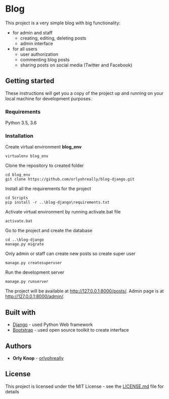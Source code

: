 # Blog
This project is a very simple blog with big functionality:
* for admin and staff
    * creating, editing, deleting posts
    * admin interface
* for all users
    * user authorization
    * commenting blog posts
    * sharing posts on social media (Twitter and Facebook)

## Getting started
These instructions will get you a copy of the project up and running on your local machine for development purposes.

### Requirements
Python 3.5, 3.6

### Installation

Create virtual environment **blog_env**
```
virtualenv blog_env
```

Clone the repository to created folder
```
cd blog_env
git clone https://github.com/orlyohreally/blog-django.git
```

Install all the requirements for the project
```
cd Scripts
pip install -r ..\blog-django\requirements.txt
```

Activate virtual environment by running activate.bat file
```
activate.bat
```

Go to the project and create the database
```
cd ..\blog-django
manage.py migrate
```

Only admin or staff can create new posts so create super user
```
manage.py createsuperuser
```

Run the development server
```
manage.py runserver
```

The project will be available at http://127.0.0.1:8000/posts/. Admin page is at http://127.0.0.1:8000/admin/.

## Built with
* [Django](https://www.djangoproject.com/) - used Python Web framework
* [Bootstrap](http://getbootstrap.com/) - used open source toolkit  to create interface

## Authors
* **Orly Knop** - [orlyohreally](https://github.com/orlyohreally)

## License
This project is licensed under the MIT License - see the [LICENSE.md](LICENSE.md) file for details
